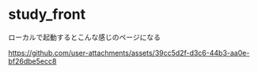 # study_front

ローカルで起動するとこんな感じのページになる

https://github.com/user-attachments/assets/39cc5d2f-d3c6-44b3-aa0e-bf26dbe5ecc8

